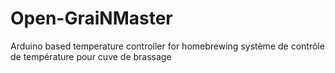 # Open-GraiNMaster
Arduino based temperature controller for homebrewing
système de contrôle de température pour cuve de brassage
